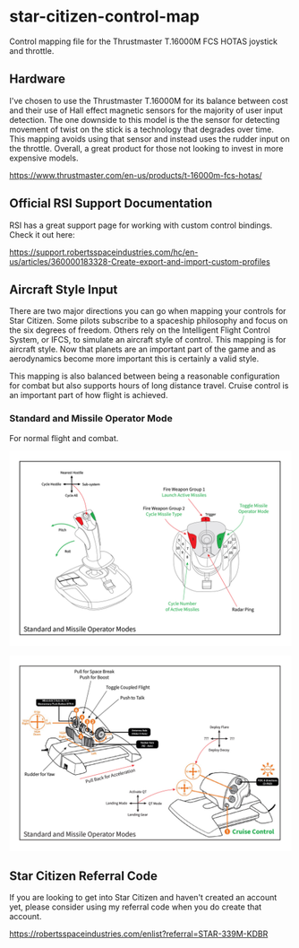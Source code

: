 # star-citizen-control-map

Control mapping file for the Thrustmaster T.16000M FCS HOTAS joystick and throttle.

## Hardware

I've chosen to use the Thrustmaster T.16000M for its balance between cost and their
use of Hall effect magnetic sensors for the majority of user input detection.
The one downside to this model is the the sensor for
detecting movement of twist on the stick is a technology that degrades over
time. This mapping avoids using that sensor and instead uses the rudder input on
the throttle. Overall, a great product for those not looking to invest in more
expensive models.

https://www.thrustmaster.com/en-us/products/t-16000m-fcs-hotas/

## Official RSI Support Documentation

RSI has a great support page for working with custom control bindings. Check it out here:

https://support.robertsspaceindustries.com/hc/en-us/articles/360000183328-Create-export-and-import-custom-profiles

## Aircraft Style Input

There are two major directions you can go when mapping your controls for Star Citizen.
Some pilots subscribe to a spaceship philosophy and focus on the six degrees of freedom.
Others rely on the Intelligent Flight Control System, or IFCS, to simulate an aircraft
style of control. This mapping is for aircraft style. Now that planets are an
important part of the game and as aerodynamics become more important this is certainly
a valid style.

This mapping is also balanced between being a reasonable configuration for combat but
also supports hours of long distance travel. Cruise control is an important part of
how flight is achieved.

### Standard and Missile Operator Mode

For normal flight and combat.

![](images/combat-joystick.jpg)

![](images/combat-throttle.jpg)

## Star Citizen Referral Code

If you are looking to get into Star Citizen and haven't created an account yet,
please consider using my referral code when you do create that account. 

https://robertsspaceindustries.com/enlist?referral=STAR-339M-KDBR
